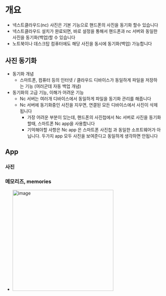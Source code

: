 # 개요
- 넥스트클라우드(nc) 사진은 기본 기능으로 핸드폰의 사진을 동기화 할수 있습니다
- 넥스트클라우드 설치가 완료되면, 바로 설정을 통해서 핸드폰과 nc 서버와 동일한 사진을 동기화(백업)할 수 있습니다
- 노트북이나 데스크탑 컴퓨터에도 해당 사진을 동시에 동기화(백업) 가능합니다

## 사진 동기화
- 동기화 개념
  - 스마트폰, 컴퓨터 등의 인터넷 / 클라우드 디바이스가 동일하게 파일을 저장하는 기능 (여러군데 자동 백업 개념)
- 동기화의 고급 기능, 이해가 어려운 기능
  - Nc 서버는 여러개 디바이스에서 동일하게 파일을 동기화 관리를 해줍니다
  - Nc 서버에 동기화중인 사진을 지우면, 연결된 모든 디바이스에서 사진이 삭제 됩니다
    - 가장 어려운 부분이 있는데, 핸드폰의 사진첩에서 Nc 서버로 사진을 동기화 할때, 스마트폰 Nc app을 사용합니다
    - 기억해야할 사항은 Nc app 은 스마트폰 사진첩 과 동일한 소프트웨어가 아닙니다. 두가지 app 모두 사진을 보여준다고 동일하게 생각하면 안됩니다 

## App
### 사진
### 메모리즈, memories
- <img width="325" alt="image" src="https://github.com/jeonghoonkang/selfcloud/assets/4180063/6c75af9b-b38c-4ee5-9ba4-3af06eb23f1c">
